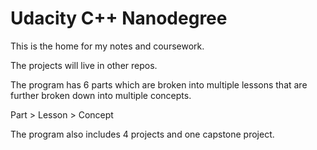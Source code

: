 # Udacity C++ Nanodegree

This is the home for my notes and coursework.

The projects will live in other repos.

The program has 6 parts which are broken into multiple lessons that are further broken down into multiple concepts.

Part > Lesson > Concept

The program also includes 4 projects and one capstone project.

